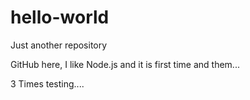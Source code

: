 # hello-world
Just another repository

GitHub here, I like Node.js and it is first time and them...

3 Times testing....
